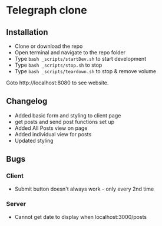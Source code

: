 # Telegraph clone

## Installation
- Clone or download the repo
- Open terminal and navigate to the repo folder 
- Type `bash _scripts/startDev.sh` to start development
- Type `bash _scripts/stop.sh` to stop
- Type `bash _scripts/teardown.sh` to stop & remove volume

Goto http://localhost:8080 to see website. 

## Changelog
- Added basic form and styling to client page
- get posts and send post functions set up
- Added All Posts view on page
- Added individual view for posts
- Updated styling


## Bugs
### Client
- Submit button doesn't always work - only every 2nd time

### Server
- Cannot get date to display when localhost:3000/posts